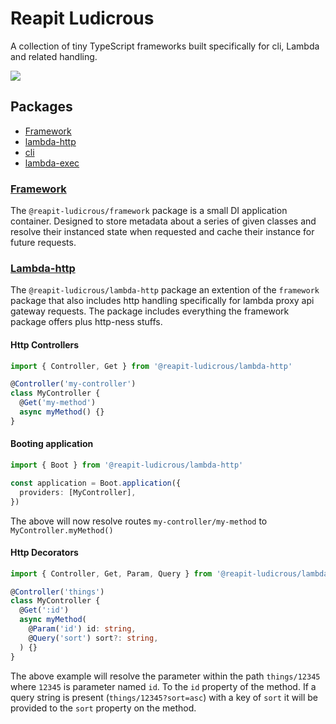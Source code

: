 # Reapit Ludicrous 

A collection of tiny TypeScript frameworks built specifically for cli, Lambda and related handling.

<img src="https://media.giphy.com/media/v1.Y2lkPTc5MGI3NjExdm1jOXh6cmNsbTRuY3k5dTlwcnpkZGR0eGNwcWp3OWs3OWU5N2dzdCZlcD12MV9pbnRlcm5hbF9naWZfYnlfaWQmY3Q9Zw/izspP6uMbMeti/giphy.gif" />

## Packages

- <a href="packages/framework">Framework</a>
- <a href="packages/lambda-http">lambda-http</a>
- <a href="packages/cli">cli</a>
- <a href="packages/lambda-exec/">lambda-exec</a>

<a href="packages/framework"><h3>Framework</h3></a>

The `@reapit-ludicrous/framework` package is a small DI application container. Designed to store metadata about a series of given classes and resolve their instanced state when requested and cache their instance for future requests.

<a href="packages/lambda-http"><h3>Lambda-http</h3></a>

The `@reapit-ludicrous/lambda-http` package an extention of the `framework` package that also includes http handling specifically for lambda proxy api gateway requests. 
The package includes everything the framework package offers plus http-ness stuffs.

#### Http Controllers

```ts
import { Controller, Get } from '@reapit-ludicrous/lambda-http'

@Controller('my-controller')
class MyController {
  @Get('my-method')
  async myMethod() {}
}
```

#### Booting application

```ts
import { Boot } from '@reapit-ludicrous/lambda-http'

const application = Boot.application({
  providers: [MyController],
})
```

The above will now resolve routes `my-controller/my-method` to `MyController.myMethod()`

#### Http Decorators

```ts
import { Controller, Get, Param, Query } from '@reapit-ludicrous/lambda-http'

@Controller('things')
class MyController {
  @Get(':id')
  async myMethod(
    @Param('id') id: string,
    @Query('sort') sort?: string,
  ) {}
}
```
The above example will resolve the parameter within the path `things/12345` where `12345` is parameter named `id`. To the `id` property of the method. 
If a query string is present (`things/12345?sort=asc`) with a key of `sort` it will be provided to the `sort` property on the method.
